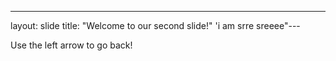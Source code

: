 ---
layout: slide
title: "Welcome to our second slide!"
'i am srre sreeee"---

Use the left arrow to go back!

